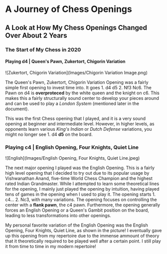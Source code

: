 # A Journey of Chess Openings
## A Look at How My Chess Openings Changed Over About 2 Years


### The Start of My Chess in 2020
#### Playing d4 | Queen's Pawn, Zukertort, Chigorin Variation

![Zukertort, Chigorin Variation](Images/Chigorin Variation Image.png)

The Queen's Pawn, Zukertort, Chigorin Variation Opening was a fairly simple first opening to invest time into. It goes 1. d4 d5 2. Nf3 Nc6. The Pawn on d4 is **overproteced** by the white queen and the knight on c6. This makes this a fairly structurally sound center to develop your pieces around and can be used to play a *London System* (mentioned later in the document).

This was the first Chess opening that I played, and it is a very sound opening at beginner and intermediate level. However, in higher levels, as opponents learn various *King's Indian* or *Dutch Defense* variations, you might no longer see 1. d4 **d5** on the board.


### Playing c4 | English Opening, Four Knights, Quiet Line

![English](Images/English Opening, Four Knights, Quiet Line.jpeg)

The next major opening I played was the English Opening. This is a fairly high level opening that I decided to try out due to its popular usage by Vishwanathan Anand, five-time World Chess Champion and the highest rated Indian Grandmaster. While I attempted to learn some theoretical lines for the opening, I mainly just played the opening by intuition, having played tens of games in the opening when I used to play it. The opening starts 1. c4... 2. Nc3, with many variations. The opening focuses on controlling the center with a **flank pawn**, the c4 pawn. Furthermore, the opening generally forces an English Opening or a Queen's Gambit position on the board, leading to less transformations into other openings. 

My personal favorite variation of the English Opening was the English Opening, Four Knights, Quiet Line, as shown in the picture! I eventually gave up this opening from my repertoire due to the immense ammount of theory that it theoretically required to be played well after a certain point. I still play it from time to time in my modern repertoire!

